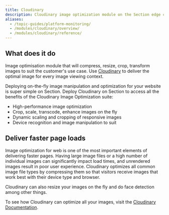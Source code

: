 ```yaml
---
title: Cloudinary
description: Cloudinary image optimization module on the Section edge compute platform
aliases:
  - /topic-guides/platform-monitoring/
  - /modules/cloudinary/overview/
  - /modules/cloudinary/reference/
---
```


## What does it do

Image optimisation module that will compress, resize, crop, transform images to suit the customer's use case. Use [Cloudinary](https://cloudinary.com/) to deliver the optimal image for every image viewing context.

Deploying on-the-fly image manipulation and optimization for your website is super simple on Section. Deploy Cloudinary on Section to access all the benefits of the Cloudinary Image Optimization suite:

- High-performance image optimization
- Crop, scale, transcode, enhance images on the fly
- Dynamic scaling and cropping of responsive images
- Device recognition and image manipulation to suit

## Deliver faster page loads

Image optimization for web is one of the most important elements of delivering faster pages. Having large image files or a high number of individual images can significantly impact load times, and unrendered images result in poor user experience. Cloudinary optimizes all common image file types by compressing them so that visitors receive images that work best with their device type and browser.

Cloudinary can also resize your images on the fly and do face detection among other things.

To see how Cloudinary can optimize all your images, visit the [Cloudinary Documentation](https://cloudinary.com/documentation).
